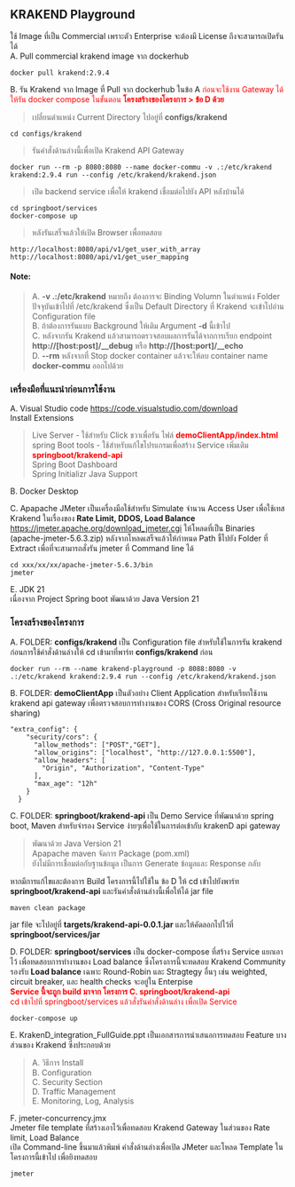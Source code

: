 ## KRAKEND Playground  
ใช้ Image ที่เป็น Commercial เพราะตัว Enterprise จะต้องมี License ถึงจะสามารถเปิดรันได้  
A. Pull commercial krakend image จาก dockerhub   
```
docker pull krakend:2.9.4  
```
B. รัน Krakend จาก Image ที่ Pull จาก dockerhub ในข้อ A <font color="red">ก่อนจะใช้งาน Gateway ได้ ให้รัน docker compose ในขั้นตอน **โครงสร้างของโครงการ > ข้อ D ด้วย**</font>  
> เปลี่ยนตำแหน่ง Current Directory ไปอยู่ที่  **configs/krakend**  
```
cd configs/krakend
```
> รันคำสั่งด้านล่างนี้เพื่อเปิด Krakend API Gateway  
```
docker run --rm -p 8080:8080 --name docker-commu -v .:/etc/krakend krakend:2.9.4 run --config /etc/krakend/krakend.json
```
> เปิด backend service เพื่อให้ krakend เชื่อมต่อไปยัง API หลังบ้านได้
```
cd springboot/services
docker-compose up
```

> หลังรันเสร็จแล้วให้เปิด Browser เพื่อทดสอบ  
```
http://localhost:8080/api/v1/get_user_with_array
http://localhost:8080/api/v1/get_user_mapping
```

#### Note:  
> A. __-v .:/etc/krakend__  หมายถึง ต้องการจะ Binding Volumn ในตำแหน่ง Folder ปัจจุบันเข้าไปที่ /etc/krakend ซึ่งเป็น Default Directory ที่ Krakend จะเข้าไปอ่าน Configuration file  
> B. ถ้าต้องการรันแบบ Background ให้เติม Argument __-d__ นี้เข้าไป  
> C. หลังจากรัน Krakend แล้วสามารถตรวจสอบผลการรันได้จากการเรียก endpoint **http://[host:post]/__debug** หรือ **http://[host:port]/__echo**  
> D. **--rm** หลังจากที่ Stop docker container แล้วจะให้ลบ container name **docker-commu** ออกไปด้วย  

### เครื่องมือที่แนะนำก่อนการใช้งาน  
A. Visual Studio code  https://code.visualstudio.com/download  
 Install Extensions  
> Live Server - ใช้สำหรับ Click ขวาเพื่อรัน ไฟล์ <font color="red">**demoClientApp/index.html**</font>  
> spring Boot tools  - ใช้สำหรับแก้ไขโปรแกรมเพื่อสร้าง Service เพิ่มเติม <font color="red">**springboot/krakend-api**</font>  
> Spring Boot Dashboard  
> Spring Initializr Java Support  

B. Docker Desktop  

C. Apapache JMeter เป็นเครื่องมือใช้สำหรับ Simulate จำนวน Access User เพื่อใช้เทส Krakend ในเรื่องของ **Rate Limit, DDOS, Load Balance**  
https://jmeter.apache.org/download_jmeter.cgi  ให้โหลดที่เป็น Binaries (apache-jmeter-5.6.3.zip) หลังจากโหลดเสร็จแล้วให้กำหนด Path ชี้ไปยัง Folder ที่ Extract เพื่อที่จะสามารถสั่งรัน jmeter ที่ Command line ได้  
```
cd xxx/xx/xx/apache-jmeter-5.6.3/bin  
jmeter
```

E. JDK 21  
  เนื่องจาก Project Spring boot พัฒนาด้วย Java Version 21  

### โครงสร้างของโครงการ  
A. FOLDER: **configs/krakend** เป็น Configuration file สำหรับใช้ในการรัน krakend  
ก่อนการใช้คำสั่งด้านล่างให้ cd เข้ามาที่พาร์ท **configs/krakend** ก่อน  
```
docker run --rm --name krakend-playground -p 8088:8080 -v .:/etc/krakend krakend:2.9.4 run --config /etc/krakend/krakend.json
```

B. FOLDER: **demoClientApp** เป็นตัวอย่าง Client Application สำหรับเรียกใช้งาน krakend api gateway เพื่อตรวจสอบการทำงานของ CORS (Cross Original resource sharing)  
```
"extra_config": {
    "security/cors": {
      "allow_methods": ["POST","GET"],
      "allow_origins": ["localhost", "http://127.0.0.1:5500"],
      "allow_headers": [
        "Origin", "Authorization", "Content-Type"
      ],
      "max_age": "12h"
    }
  }
```

C. FOLDER: **springboot/krakend-api** เป็น Demo Service ที่พัฒนาด้วย  spring boot, Maven สำหรับจำรอง Service ง่ายๆเพื่อใช้ในการต่อเข้ากับ krakenD api gateway  
> พัฒนาด้วย Java Version 21  
> Apapache maven จัดการ Package (pom.xml)  
> ยังไม่มีการเชื่อมต่อกับฐานข้อมูล เป็นการ Generate ข้อมูลและ Response กลับ   

หากมีการแก้ไขและต้องการ Build โครงการนี้ไปใช้ใน ข้อ D ให้ cd เข้าไปยังพาร์ท **springboot/krakend-api** และรันคำสั่งด้านล่างนี้เพื่อให้ได้ jar file  
```
maven clean package
```  
jar file จะไปอยู่ที่ **targets/krakend-api-0.0.1.jar** และให้คัดลอกไปไว้ที่ **springboot/services/jar**  

D. FOLDER: **springboot/services** เป็น docker-compose ที่สร้าง Service แยกเอาไว้ เพื่อทดสอบการทำงานของ Load balance  ซึ่งโครงการนี้จะทดสอบ Krakend Community รองรับ **Load balance** เฉพาะ Round-Robin และ Stragtegy อื่นๆ เช่น weighted, circuit breaker, และ health checks  จะอยู่ใน Enterpise  
<font color="red">**Service นี้จะถูก build มาจาก โครงการ C. springboot/krakend-api**</font>  
<font color="red">cd เข้าไปที่ springboot/services แล้วสั่งรันคำสั่งด้านล่าง เพื่อเปิด Service</font>  
```
docker-compose up
```


E. KrakenD_integration_FullGuide.ppt  เป็นเอกสารการนำเสนอการทดสอบ Feature บางส่วนของ Krakend ซึ่งประกอบด้วย  
> A. วิธีการ Install  
> B. Configuration  
> C. Security Section  
> D. Traffic Management  
> E. Monitoring, Log, Analysis   


F. jmeter-concurrency.jmx  
Jmeter file template ที่สร้างเอาไว้เพื่อทดสอบ Krakend Gateway ในส่วนของ Rate limit, Load Balance  
เปิด Command-line ขึ้นมาแล้วพิมพ์ คำสั่งด้านล่างเพื่อเปิด JMeter และโหลด Template ในโครงการนี้เข้าไป เพื่อยิงทดสอบ  
```
jmeter
```




